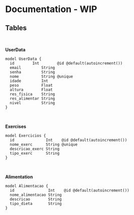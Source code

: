 # Documentation - WIP

## Tables
<br>


<strong>UserData</strong>

```
model UserData {
  id        Int        @id @default(autoincrement())
  email         String
  senha         String
  nome          String @unique
  idade         Int
  peso          Float
  altura        Float
  res_fisica    String
  res_alimentar String
  nivel         String
}
```
<br>

<strong>Exercises</strong>

```
model Exercicios {
  id              Int    @id @default(autoincrement())
  nome_exerc      String @unique
  descricao_exerc String
  tipo_exerc      String
}
```
<br>

<strong>Alimentation</strong>
```
model Alimentacao {
  id               Int    @id @default(autoincrement())
  nome_alimentacao String
  descricao        String
  tipo_dieta       String
}
```